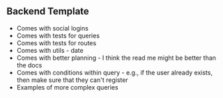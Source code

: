## Backend Template

- Comes with social logins
- Comes with tests for queries
- Comes with tests for routes
- Comes with utils - date
- Comes with better planning - I think the read me might be better than the docs
- Comes with conditions within query - e.g., if the user already exists, then make sure that they can't register
- Examples of more complex queries
